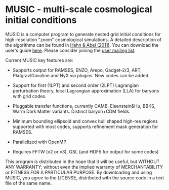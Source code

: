 MUSIC - multi-scale cosmological initial conditions
===================================================

MUSIC is a computer program to generate nested grid initial conditions for
high-resolution "zoom" cosmological simulations. A detailed description
of the algorithms can be found in [Hahn & Abel (2011)][1]. You can
download the user's guide [here][3]. Please consider joining the
[user mailing list][2].

Current MUSIC key features are:

- Supports output for RAMSES, ENZO, Arepo, Gadget-2/3, ART, Pkdgrav/Gasoline 
and NyX via plugins. New codes can be added.

- Support for first (1LPT) and second order (2LPT) Lagrangian perturbation 
theory, local Lagrangian approximation (LLA) for baryons with grid codes.

- Pluggable transfer functions, currently CAMB, Eisenstein&Hu, BBKS, Warm 
Dark Matter variants. Distinct baryon+CDM fields.

- Minimum bounding ellipsoid and convex hull shaped high-res regions supported 
with most codes, supports refinement mask generation for RAMSES.

- Parallelized with OpenMP
    
- Requires FFTW (v2 or v3), GSL (and HDF5 for output for some codes)


This program is distributed in the hope that it will be useful, but 
WITHOUT ANY WARRANTY; without even the implied warranty of MERCHANTABILITY 
or FITNESS FOR A PARTICULAR PURPOSE. By downloading and using MUSIC, you 
agree to the LICENSE, distributed with the source code in a text 
file of the same name.


[1]: http://arxiv.org/abs/1103.6031
[2]: https://groups.google.com/forum/#!forum/cosmo_music
[3]: https://bitbucket.org/ohahn/music/downloads/MUSIC_Users_Guide.pdf
